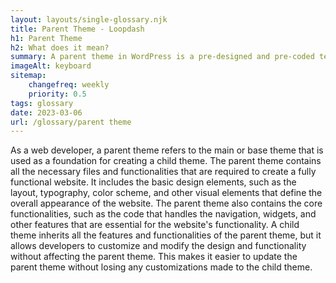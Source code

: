 ```yaml
--- 
layout: layouts/single-glossary.njk
title: Parent Theme - Loopdash
h1: Parent Theme
h2: What does it mean?
summary: A parent theme in WordPress is a pre-designed and pre-coded template that serves as a foundation for creating child themes with customized styles and functionality.
imageAlt: keyboard
sitemap:
	changefreq: weekly
	priority: 0.5
tags: glossary
date: 2023-03-06
url: /glossary/parent theme
---
```


As a web developer, a parent theme refers to the main or base theme that is used as a foundation for creating a child theme. The parent theme contains all the necessary files and functionalities that are required to create a fully functional website. It includes the basic design elements, such as the layout, typography, color scheme, and other visual elements that define the overall appearance of the website. The parent theme also contains the core functionalities, such as the code that handles the navigation, widgets, and other features that are essential for the website's functionality. A child theme inherits all the features and functionalities of the parent theme, but it allows developers to customize and modify the design and functionality without affecting the parent theme. This makes it easier to update the parent theme without losing any customizations made to the child theme.